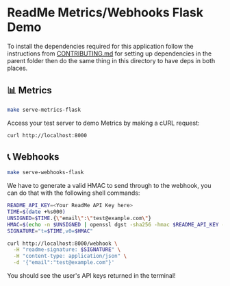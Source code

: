 # ReadMe Metrics/Webhooks Flask Demo

To install the dependencies required for this application follow the instructions from [CONTRIBUTING.md](../CONTRIBUTING.md) for setting up dependencies in the parent folder then do the same thing in this directory to have deps in both places.

## 📊 Metrics

```sh
make serve-metrics-flask
```

Access your test server to demo Metrics by making a cURL request:

```sh
curl http://localhost:8000
```

## 📞 Webhooks

```sh
make serve-webhooks-flask
```

We have to generate a valid HMAC to send through to the webhook, you can do that with the following shell commands:

```sh
README_API_KEY=<Your ReadMe API Key here>
TIME=$(date +%s000)
UNSIGNED=$TIME.{\"email\":\"test@example.com\"}
HMAC=$(echo -n $UNSIGNED | openssl dgst -sha256 -hmac $README_API_KEY -hex)
SIGNATURE="t=$TIME,v0=$HMAC"

curl http://localhost:8000/webhook \
  -H "readme-signature: $SIGNATURE" \
  -H "content-type: application/json" \
  -d '{"email":"test@example.com"}'
```

You should see the user's API keys returned in the terminal!
